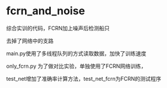 # fcrn_and_noise

综合实训的代码，FCRN加上噪声后检测船只

去掉了网络中的支路

main.py使用了多线程队列的方式读取数据，加快了训练速度  

only_fcrn.py 为了做对比实验，单独使用了FCRN网络训练，

test_net增加了准确率计算方法，test_net_fcrn为FCRN的测试程序

